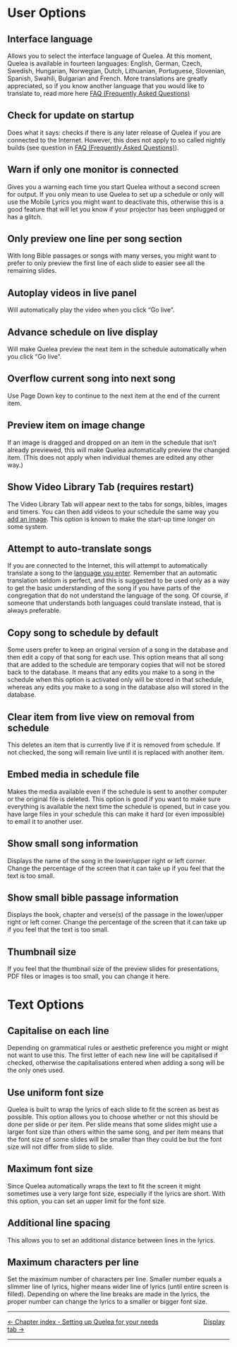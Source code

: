 # User Options

## Interface language

Allows you to select the interface language of Quelea. At this moment,
Quelea is available in fourteen languages: English, German, Czech,
Swedish, Hungarian, Norwegian, Dutch, Lithuanian, Portuguese, Slovenian,
Spanish, Swahili, Bulgarian and French. More translations are greatly
appreciated, so if you know another language that you would like to
translate to, read more here [FAQ (Frequently Asked
Questions)](FAQ_\(Frequently_Asked_Questions\).md "FAQ (Frequently Asked Questions)")

## Check for update on startup

Does what it says: checks if there is any later release of Quelea if you
are connected to the Internet. However, this does not apply to so called
nightly builds (see question in [FAQ (Frequently Asked Questions)](FAQ_\(Frequently_Asked_Questions\).md "FAQ (Frequently Asked Questions)")).

## Warn if only one monitor is connected

Gives you a warning each time you start Quelea without a second screen
for output. If you only mean to use Quelea to set up a schedule or only
will use the Mobile Lyrics you might want to deactivate this, otherwise
this is a good feature that will let you know if your projector has been
unplugged or has a glitch.

## Only preview one line per song section

With long Bible passages or songs with many verses, you might want to
prefer to only preview the first line of each slide to easier see all
the remaining slides.

## Autoplay videos in live panel

Will automatically play the video when you click “Go live”.

## Advance schedule on live display

Will make Quelea preview the next item in the schedule automatically
when you click “Go live”.

## Overflow current song into next song

Use Page Down key to continue to the next item at the end of the current
item.

## Preview item on image change

If an image is dragged and dropped on an item in the schedule that isn’t
already previewed, this will make Quelea automatically preview the
changed item. (This does not apply when individual themes are edited any
other way.)

## Show Video Library Tab (requires restart)

The Video Library Tab will appear next to the tabs for songs, bibles,
images and timers. You can then add videos to your schedule the same way
you [add an
image](Adding_items_to_Order_of_Service.md#adding-an-image "Adding items to Order of Service").
This option is known to make the start-up time longer on some system.

## Attempt to auto-translate songs

If you are connected to the Internet, this will attempt to automatically
translate a song to the [language you
enter](Translations.md#add-a-translation "Translations"). Remember that an
automatic translation seldom is perfect, and this is suggested to be
used only as a way to get the basic understanding of the song if you
have parts of the congregation that do not understand the language of
the song. Of course, if someone that understands both languages could
translate instead, that is always preferable.

## Copy song to schedule by default

Some users prefer to keep an original version of a song in the database
and then edit a copy of that song for each use. This option means that
all song that are added to the schedule are temporary copies that will
not be stored back to the database. It means that any edits you make to
a song in the schedule when this option is activated only will be stored
in that schedule, whereas any edits you make to a song in the database
also will stored in the database.

## Clear item from live view on removal from schedule

This deletes an item that is currently live if it is removed from
schedule. If not checked, the song will remain live until it is replaced
with another item.

## Embed media in schedule file

Makes the media available even if the schedule is sent to another
computer or the original file is deleted. This option is good if you
want to make sure everything is available the next time the schedule is
opened, but in case you have large files in your schedule this can make
it hard (or even impossible) to email it to another user.

## Show small song information

Displays the name of the song in the lower/upper right or left corner.
Change the percentage of the screen that it can take up if you feel that
the text is too small.

## Show small bible passage information

Displays the book, chapter and verse(s) of the passage in the
lower/upper right or left corner. Change the percentage of the screen
that it can take up if you feel that the text is too small.

## Thumbnail size

If you feel that the thumbnail size of the preview slides for
presentations, PDF files or images is too small, you can change it here.

# Text Options

## Capitalise on each line

Depending on grammatical rules or aesthetic preference you might or
might not want to use this. The first letter of each new line will be
capitalised if checked, otherwise the capitalisations entered when
adding a song will be the only ones used.

## Use uniform font size

Quelea is built to wrap the lyrics of each slide to fit the screen as
best as possible. This option allows you to choose whether or not this
should be done per slide or per item. Per slide means that some slides
might use a larger font size than others within the same song, and per
item means that the font size of some slides will be smaller than they
could be but the font size will not differ from slide to slide.

## Maximum font size

Since Quelea automatically wraps the text to fit the screen it might
sometimes use a very large font size, especially if the lyrics are
short. With this option, you can set an upper limit for the font size.

## Additional line spacing

This allows you to set an additional distance between lines in the
lyrics.

## Maximum characters per line

Set the maximum number of characters per line. Smaller number equals a
slimmer line of lyrics, higher means wider line of lyrics (until entire
screen is filled). Depending on where the line breaks are made in the
lyrics, the proper number can change the lyrics to a smaller or bigger
font size.

-----



[← Chapter index - Setting up Quelea for your
needs](Setting_up_Quelea_for_your_needs.md "Setting up Quelea for your needs")
&nbsp;&nbsp;&nbsp;&nbsp;&nbsp;&nbsp;&nbsp;&nbsp;&nbsp;&nbsp;&nbsp;&nbsp;&nbsp;&nbsp;&nbsp;&nbsp;&nbsp;&nbsp;&nbsp;&nbsp;&nbsp;&nbsp;&nbsp;&nbsp; [Display tab
→](Display_tab.md "Display tab")

---
